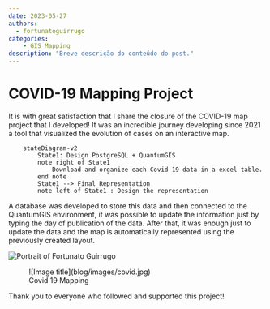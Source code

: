 ```yaml
---
date: 2023-05-27
authors:
  - fortunatoguirrugo
categories:
    - GIS Mapping
description: "Breve descrição do conteúdo do post."
---
```

# COVID-19 Mapping Project

It is with great satisfaction that I share the closure of the COVID-19 map project that I developed!
It was an incredible journey developing since 2021 a tool that visualized the evolution of cases on an interactive map.
``` mermaid
    stateDiagram-v2
        State1: Design PostgreSQL + QuantumGIS
        note right of State1
            Download and organize each Covid 19 data in a excel table.
        end note
        State1 --> Final_Representation
        note left of State1 : Design the representation
```
A database was developed to store this data and then connected to the QuantumGIS environment, it was possible to update the information just by typing the day of publication of the data. After that, it was enough just to update the data and the map is automatically represented using the previously created layout.
    <div class="profile-image-grid">
        <p><img alt="Portrait of Fortunato Guirrugo" class="hero-img" src="images/Profile_Picture.png"></p>
    </div>
<figure markdown="span">
  ![Image title](blog/images/covid.jpg)
  <figcaption>Covid 19 Mapping</figcaption>
</figure>
Thank you to everyone who followed and supported this project!
